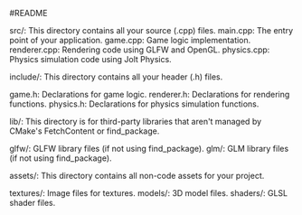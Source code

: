 #README

src/: This directory contains all your source (.cpp) files.
main.cpp: The entry point of your application.
game.cpp: Game logic implementation.
renderer.cpp: Rendering code using GLFW and OpenGL.
physics.cpp: Physics simulation code using Jolt Physics.


include/: This directory contains all your header (.h) files.

game.h: Declarations for game logic.
renderer.h: Declarations for rendering functions.
physics.h: Declarations for physics simulation functions.


lib/: This directory is for third-party libraries that aren't managed by CMake's FetchContent or find_package.

glfw/: GLFW library files (if not using find_package).
glm/: GLM library files (if not using find_package).


assets/: This directory contains all non-code assets for your project.

textures/: Image files for textures.
models/: 3D model files.
shaders/: GLSL shader files.